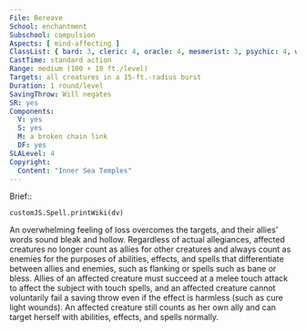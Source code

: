 ```yaml
---
File: Bereave
School: enchantment
Subschool: compulsion
Aspects: [ mind-affecting ]
ClassList: { bard: 3, cleric: 4, oracle: 4, mesmerist: 3, psychic: 4, witch: 4 }
CastTime: standard action
Range: medium (100 + 10 ft./level)
Targets: all creatures in a 15-ft.-radius burst
Duration: 1 round/level
SavingThrow: Will negates
SR: yes
Components:
  V: yes
  S: yes
  M: a broken chain link
  DF: yes
SLALevel: 4
Copyright:
  Content: "Inner Sea Temples"
---
```

Brief:: 

```dataviewjs
customJS.Spell.printWiki(dv)
```

An overwhelming feeling of loss overcomes the targets, and their allies' words sound bleak and hollow. Regardless of actual allegiances, affected creatures no longer count as allies for other creatures and always count as enemies for the purposes of abilities, effects, and spells that differentiate between allies and enemies, such as flanking or spells such as bane or bless. Allies of an affected creature must succeed at a melee touch attack to affect the subject with touch spells, and an affected creature cannot voluntarily fail a saving throw even if the effect is harmless (such as cure light wounds). An affected creature still counts as her own ally and can target herself with abilities, effects, and spells normally.
